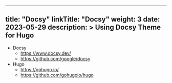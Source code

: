 
---
title: "Docsy"
linkTitle: "Docsy"
weight: 3
date: 2023-05-29
description: >
  Using Docsy Theme for Hugo
---

* Docsy
  * https://www.docsy.dev/
  * https://github.com/google/docsy
* Hugo
  * https://gohugo.io/
  * https://github.com/gohugoio/hugo
